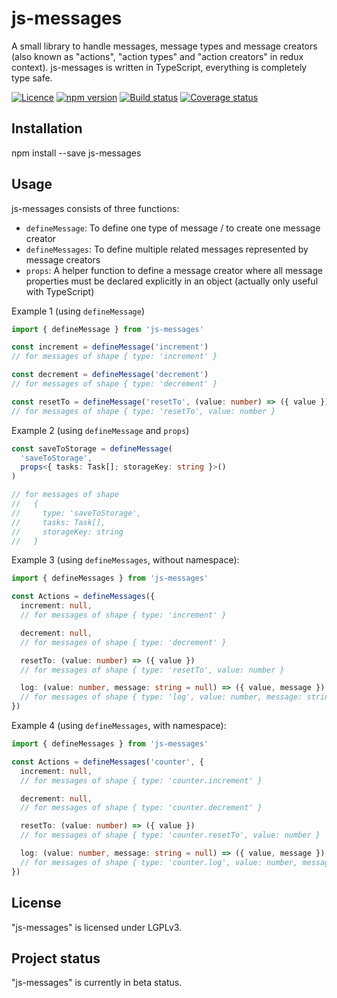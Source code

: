 # js-messages

A small library to handle messages, message types and message creators
(also known as "actions", "action types" and "action creators" in redux context).
js-messages is written in TypeScript, everything is completely type safe.

[![Licence](https://img.shields.io/badge/licence-LGPLv3-blue.svg?style=flat)](https://github.com/js-works/js-messages/blob/master/LICENSE)
[![npm version](https://img.shields.io/npm/v/js-messages.svg?style=flat)](https://www.npmjs.com/package/js-messages)
[![Build status](https://travis-ci.com/js-works/js-messages.svg)](https://travis-ci.org/js-works/js-messages)
[![Coverage status](https://coveralls.io/repos/github/js-works/js-messages/badge.svg?branch=master)](https://coveralls.io/github/js-works/js-messages?branch=master)

## Installation

npm install --save js-messages

## Usage

js-messages consists of three functions:

- `defineMessage`: To define one type of message / to create one message creator
- `defineMessages`: To define multiple related messages represented by message creators
- `props`: A helper function to define a message creator where all message properties
  must be declared explicitly in an object (actually only useful with TypeScript)

Example 1 (using `defineMessage`)

```ts
import { defineMessage } from 'js-messages'

const increment = defineMessage('increment')
// for messages of shape { type: 'increment' }

const decrement = defineMessage('decrement')
// for messages of shape { type: 'decrement' }

const resetTo = defineMessage('resetTo', (value: number) => ({ value }))
// for messages of shape { type: 'resetTo', value: number }
```

Example 2 (using `defineMessage` and `props`)

```ts
const saveToStorage = defineMessage(
  'saveToStorage',
  props<{ tasks: Task[]; storageKey: string }>()
)

// for messages of shape
//   {
//     type: 'saveToStorage',
//     tasks: Task[],
//     storageKey: string
//   }
```

Example 3 (using `defineMessages`, without namespace):

```ts
import { defineMessages } from 'js-messages'

const Actions = defineMessages({
  increment: null,
  // for messages of shape { type: 'increment' }

  decrement: null,
  // for messages of shape { type: 'decrement' }

  resetTo: (value: number) => ({ value })
  // for messages of shape { type: 'resetTo', value: number }

  log: (value: number, message: string = null) => ({ value, message })
  // for messages of shape { type: 'log', value: number, message: string }
})
```

Example 4 (using `defineMessages`, with namespace):

```ts
import { defineMessages } from 'js-messages'

const Actions = defineMessages('counter', {
  increment: null,
  // for messages of shape { type: 'counter.increment' }

  decrement: null,
  // for messages of shape { type: 'counter.decrement' }

  resetTo: (value: number) => ({ value })
  // for messages of shape { type: 'counter.resetTo', value: number }

  log: (value: number, message: string = null) => ({ value, message })
  // for messages of shape { type: 'counter.log', value: number, message: string }
})
```

## License

"js-messages" is licensed under LGPLv3.

## Project status

"js-messages" is currently in beta status.
